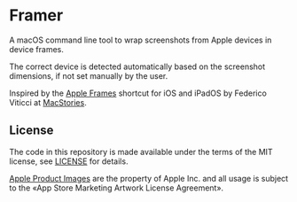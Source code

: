 # Framer

A macOS command line tool to wrap screenshots from Apple devices in device frames.

The correct device is detected automatically based on the screenshot dimensions, if not set manually by the user.

Inspired by the [Apple Frames](https://www.macstories.net/shortcuts/) shortcut for iOS and iPadOS by Federico Viticci at [MacStories](https://www.macstories.net).

## License

The code in this repository is made available under the terms of the MIT license, see [LICENSE](LICENSE) for details.

[Apple Product Images](https://developer.apple.com/app-store/marketing/guidelines/#section-products) are the property of Apple Inc. and all usage is subject to the «App Store Marketing Artwork License Agreement».
